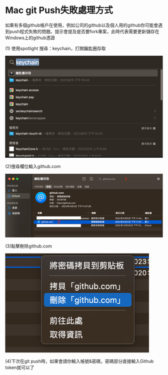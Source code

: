 # Mac git Push失敗處理方式

如果有多個github帳戶在使用，例如公司的github以及個人用的github你可能會遇到push程式失敗的問題。提示會提及是否要fork專案，此時代表需要更新儲存在Windows上的github憑證

(1) 使用spotlight 搜尋：keychain，打開鑰匙圈存取

![step1.png](6/step1.png)

(2)搜尋欄位輸入github.com

![step2.png](6/step2.png)

(3)點擊刪除github.com

![step2.png](6/step2%201.png)

(4)下次在git push時，如果會請你輸入帳號&密碼，密碼部分直接輸入Github token就可以了